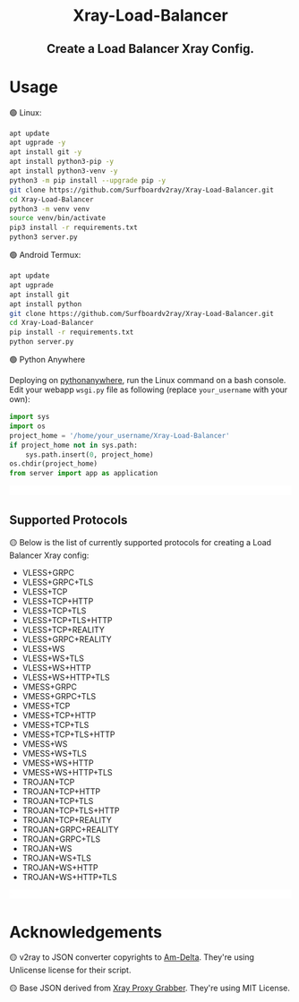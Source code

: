 <h1 align="center">
  Xray-Load-Balancer
</h1>

<h2 align="center">
Create a Load Balancer Xray Config.
</h2>

# Usage
🟢 Linux:

```bash
apt update
apt ugprade -y
apt install git -y
apt install python3-pip -y
apt install python3-venv -y
python3 -m pip install --upgrade pip -y
git clone https://github.com/Surfboardv2ray/Xray-Load-Balancer.git
cd Xray-Load-Balancer
python3 -m venv venv
source venv/bin/activate
pip3 install -r requirements.txt
python3 server.py

```

🟢 Android Termux:

```bash
apt update
apt ugprade
apt install git
apt install python
git clone https://github.com/Surfboardv2ray/Xray-Load-Balancer.git
cd Xray-Load-Balancer
pip install -r requirements.txt
python server.py

```

🟢 Python Anywhere

Deploying on [pythonanywhere](https://www.pythonanywhere.com/), run the Linux command on a bash console. Edit your webapp `wsgi.py` file as following (replace `your_username` with your own):
```python
import sys
import os
project_home = '/home/your_username/Xray-Load-Balancer'
if project_home not in sys.path:
    sys.path.insert(0, project_home)
os.chdir(project_home)
from server import app as application
```

![0](https://raw.githubusercontent.com/Surfboardv2ray/v2ray-refiner/90c9fe1c9b4c3836d09e925af2398681343c5ff1/assets/redline.gif)

## Supported Protocols

🟡 Below is the list of currently supported protocols for creating a Load Balancer Xray config:

- VLESS+GRPC
- VLESS+GRPC+TLS
- VLESS+TCP
- VLESS+TCP+HTTP
- VLESS+TCP+TLS
- VLESS+TCP+TLS+HTTP
- VLESS+TCP+REALITY
- VLESS+GRPC+REALITY
- VLESS+WS
- VLESS+WS+TLS
- VLESS+WS+HTTP
- VLESS+WS+HTTP+TLS
- VMESS+GRPC
- VMESS+GRPC+TLS
- VMESS+TCP
- VMESS+TCP+HTTP
- VMESS+TCP+TLS
- VMESS+TCP+TLS+HTTP
- VMESS+WS
- VMESS+WS+TLS
- VMESS+WS+HTTP
- VMESS+WS+HTTP+TLS
- TROJAN+TCP
- TROJAN+TCP+HTTP
- TROJAN+TCP+TLS
- TROJAN+TCP+TLS+HTTP
- TROJAN+TCP+REALITY
- TROJAN+GRPC+REALITY
- TROJAN+GRPC+TLS
- TROJAN+WS
- TROJAN+WS+TLS
- TROJAN+WS+HTTP
- TROJAN+WS+HTTP+TLS

![0](https://raw.githubusercontent.com/Surfboardv2ray/v2ray-refiner/90c9fe1c9b4c3836d09e925af2398681343c5ff1/assets/redline.gif)

# Acknowledgements
🟡 v2ray to JSON converter copyrights to [Am-Delta](https://github.com/Am-Delta/v2ray-to-json). They're using Unlicense license for their script.

🟡 Base JSON derived from [Xray Proxy Grabber](https://github.com/MrMohebi/xray-proxy-grabber-telegram). They're using MIT License.
